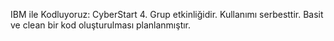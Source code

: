 IBM ile Kodluyoruz: CyberStart 4. Grup etkinliğidir. 
Kullanımı serbesttir. 
Basit ve clean bir kod oluşturulması planlanmıştır.

